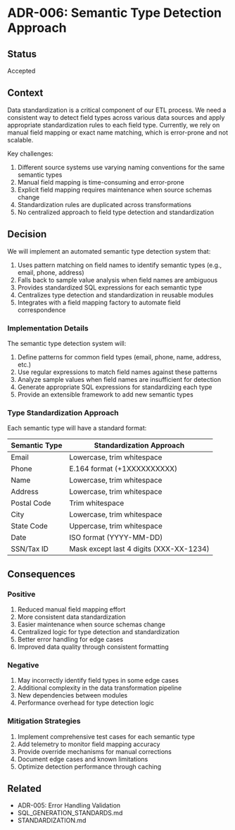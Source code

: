 # ADR-006: Semantic Type Detection Approach

## Status

Accepted

## Context

Data standardization is a critical component of our ETL process. We need a consistent way to detect field types across various data sources and apply appropriate standardization rules to each field type. Currently, we rely on manual field mapping or exact name matching, which is error-prone and not scalable.

Key challenges:
1. Different source systems use varying naming conventions for the same semantic types
2. Manual field mapping is time-consuming and error-prone
3. Explicit field mapping requires maintenance when source schemas change
4. Standardization rules are duplicated across transformations
5. No centralized approach to field type detection and standardization

## Decision

We will implement an automated semantic type detection system that:

1. Uses pattern matching on field names to identify semantic types (e.g., email, phone, address)
2. Falls back to sample value analysis when field names are ambiguous
3. Provides standardized SQL expressions for each semantic type
4. Centralizes type detection and standardization in reusable modules
5. Integrates with a field mapping factory to automate field correspondence

### Implementation Details

The semantic type detection system will:

1. Define patterns for common field types (email, phone, name, address, etc.)
2. Use regular expressions to match field names against these patterns
3. Analyze sample values when field names are insufficient for detection
4. Generate appropriate SQL expressions for standardizing each type
5. Provide an extensible framework to add new semantic types

### Type Standardization Approach

Each semantic type will have a standard format:

| Semantic Type | Standardization Approach |
|--------------|--------------------------|
| Email | Lowercase, trim whitespace |
| Phone | E.164 format (+1XXXXXXXXXX) |
| Name | Lowercase, trim whitespace |
| Address | Lowercase, trim whitespace |
| Postal Code | Trim whitespace |
| City | Lowercase, trim whitespace |
| State Code | Uppercase, trim whitespace |
| Date | ISO format (YYYY-MM-DD) |
| SSN/Tax ID | Mask except last 4 digits (XXX-XX-1234) |

## Consequences

### Positive

1. Reduced manual field mapping effort
2. More consistent data standardization
3. Easier maintenance when source schemas change
4. Centralized logic for type detection and standardization
5. Better error handling for edge cases
6. Improved data quality through consistent formatting

### Negative

1. May incorrectly identify field types in some edge cases
2. Additional complexity in the data transformation pipeline
3. New dependencies between modules
4. Performance overhead for type detection logic

### Mitigation Strategies

1. Implement comprehensive test cases for each semantic type
2. Add telemetry to monitor field mapping accuracy
3. Provide override mechanisms for manual corrections
4. Document edge cases and known limitations
5. Optimize detection performance through caching

## Related

- ADR-005: Error Handling Validation
- SQL_GENERATION_STANDARDS.md
- STANDARDIZATION.md 